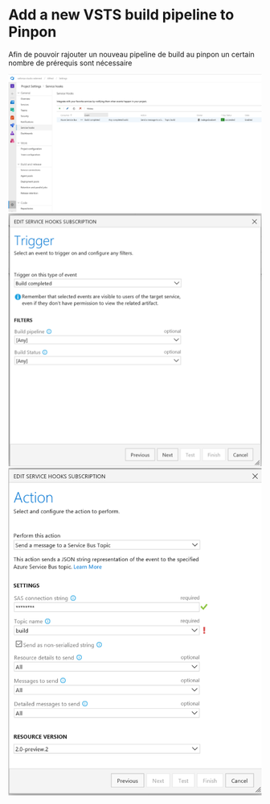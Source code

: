 # Add a new VSTS build pipeline to Pinpon

Afin de pouvoir rajouter un nouveau pipeline de build au pinpon un certain nombre de prérequis sont nécessaire

![add a hook](./images/vsts-hooks.png)
![Choose trigger](./images/vsts-trigger.png)
![Choose trigger](./images/vsts-action.png)